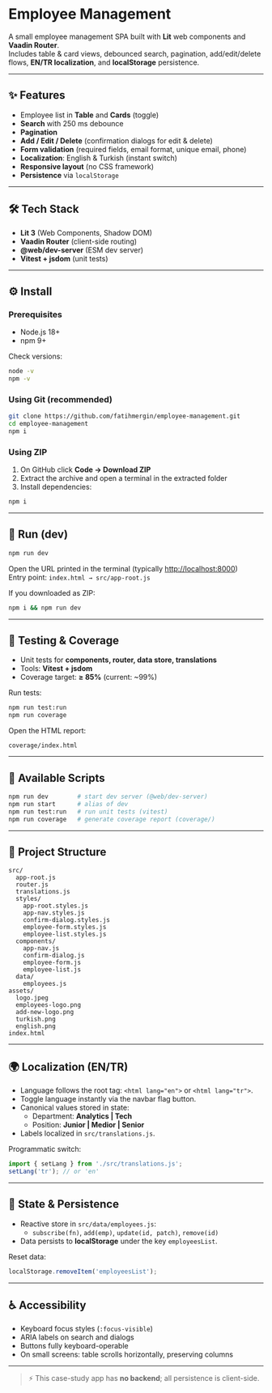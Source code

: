 # Employee Management

A small employee management SPA built with **Lit** web components and **Vaadin Router**.  
Includes table & card views, debounced search, pagination, add/edit/delete flows, **EN/TR localization**, and **localStorage** persistence.

---

## ✨ Features
- Employee list in **Table** and **Cards** (toggle)  
- **Search** with 250 ms debounce  
- **Pagination**  
- **Add / Edit / Delete** (confirmation dialogs for edit & delete)  
- **Form validation** (required fields, email format, unique email, phone)  
- **Localization**: English & Turkish (instant switch)  
- **Responsive layout** (no CSS framework)  
- **Persistence** via `localStorage`

---

## 🛠 Tech Stack
- **Lit 3** (Web Components, Shadow DOM)  
- **Vaadin Router** (client-side routing)  
- **@web/dev-server** (ESM dev server)  
- **Vitest + jsdom** (unit tests)  

---

## ⚙️ Install

### Prerequisites
- Node.js 18+  
- npm 9+  

Check versions:
```bash
node -v
npm -v
```

### Using Git (recommended)
```bash
git clone https://github.com/fatihmergin/employee-management.git
cd employee-management
npm i
```

### Using ZIP
1. On GitHub click **Code → Download ZIP**  
2. Extract the archive and open a terminal in the extracted folder  
3. Install dependencies:
```bash
npm i
```

---

## 🚀 Run (dev)
```bash
npm run dev
```

Open the URL printed in the terminal (typically [http://localhost:8000](http://localhost:8000))  
Entry point: `index.html → src/app-root.js`  

If you downloaded as ZIP:
```bash
npm i && npm run dev
```

---

## 🧪 Testing & Coverage
- Unit tests for **components, router, data store, translations**  
- Tools: **Vitest + jsdom**  
- Coverage target: **≥ 85%** (current: ~99%)  

Run tests:
```bash
npm run test:run
npm run coverage
```

Open the HTML report:
```
coverage/index.html
```

---

## 📜 Available Scripts
```bash
npm run dev        # start dev server (@web/dev-server)
npm run start      # alias of dev
npm run test:run   # run unit tests (vitest)
npm run coverage   # generate coverage report (coverage/)
```

---

## 📂 Project Structure
```
src/
  app-root.js
  router.js
  translations.js
  styles/
    app-root.styles.js
    app-nav.styles.js
    confirm-dialog.styles.js
    employee-form.styles.js
    employee-list.styles.js
  components/
    app-nav.js
    confirm-dialog.js
    employee-form.js
    employee-list.js
  data/
    employees.js
assets/
  logo.jpeg
  employees-logo.png
  add-new-logo.png
  turkish.png
  english.png
index.html
```

---

## 🌍 Localization (EN/TR)
- Language follows the root tag: `<html lang="en">` or `<html lang="tr">`.  
- Toggle language instantly via the navbar flag button.  
- Canonical values stored in state:  
  - Department: **Analytics | Tech**  
  - Position: **Junior | Medior | Senior**  
- Labels localized in `src/translations.js`.  

Programmatic switch:
```js
import { setLang } from './src/translations.js';
setLang('tr'); // or 'en'
```

---

## 💾 State & Persistence
- Reactive store in `src/data/employees.js`:  
  - `subscribe(fn)`, `add(emp)`, `update(id, patch)`, `remove(id)`  
- Data persists to **localStorage** under the key `employeesList`.  

Reset data:
```js
localStorage.removeItem('employeesList');
```

---

## ♿ Accessibility
- Keyboard focus styles (`:focus-visible`)  
- ARIA labels on search and dialogs  
- Buttons fully keyboard-operable  
- On small screens: table scrolls horizontally, preserving columns  

---

> ⚡ This case-study app has **no backend**; all persistence is client-side.
